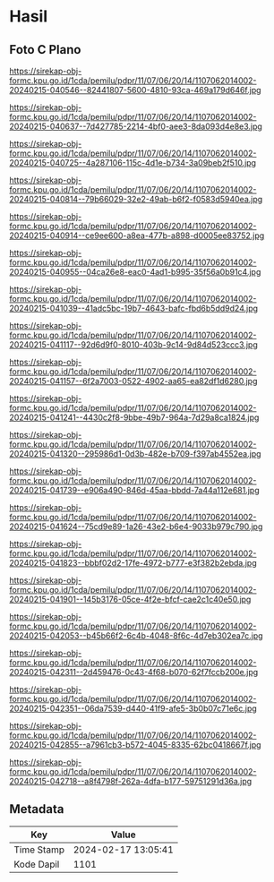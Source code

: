 # Hasil

## Foto C Plano

https://sirekap-obj-formc.kpu.go.id/1cda/pemilu/pdpr/11/07/06/20/14/1107062014002-20240215-040546--82441807-5600-4810-93ca-469a179d646f.jpg

https://sirekap-obj-formc.kpu.go.id/1cda/pemilu/pdpr/11/07/06/20/14/1107062014002-20240215-040637--7d427785-2214-4bf0-aee3-8da093d4e8e3.jpg

https://sirekap-obj-formc.kpu.go.id/1cda/pemilu/pdpr/11/07/06/20/14/1107062014002-20240215-040725--4a287106-115c-4d1e-b734-3a09beb2f510.jpg

https://sirekap-obj-formc.kpu.go.id/1cda/pemilu/pdpr/11/07/06/20/14/1107062014002-20240215-040814--79b66029-32e2-49ab-b6f2-f0583d5940ea.jpg

https://sirekap-obj-formc.kpu.go.id/1cda/pemilu/pdpr/11/07/06/20/14/1107062014002-20240215-040914--ce9ee600-a8ea-477b-a898-d0005ee83752.jpg

https://sirekap-obj-formc.kpu.go.id/1cda/pemilu/pdpr/11/07/06/20/14/1107062014002-20240215-040955--04ca26e8-eac0-4ad1-b995-35f56a0b91c4.jpg

https://sirekap-obj-formc.kpu.go.id/1cda/pemilu/pdpr/11/07/06/20/14/1107062014002-20240215-041039--41adc5bc-19b7-4643-bafc-fbd6b5dd9d24.jpg

https://sirekap-obj-formc.kpu.go.id/1cda/pemilu/pdpr/11/07/06/20/14/1107062014002-20240215-041117--92d6d9f0-8010-403b-9c14-9d84d523ccc3.jpg

https://sirekap-obj-formc.kpu.go.id/1cda/pemilu/pdpr/11/07/06/20/14/1107062014002-20240215-041157--6f2a7003-0522-4902-aa65-ea82df1d6280.jpg

https://sirekap-obj-formc.kpu.go.id/1cda/pemilu/pdpr/11/07/06/20/14/1107062014002-20240215-041241--4430c2f8-9bbe-49b7-964a-7d29a8ca1824.jpg

https://sirekap-obj-formc.kpu.go.id/1cda/pemilu/pdpr/11/07/06/20/14/1107062014002-20240215-041320--295986d1-0d3b-482e-b709-f397ab4552ea.jpg

https://sirekap-obj-formc.kpu.go.id/1cda/pemilu/pdpr/11/07/06/20/14/1107062014002-20240215-041739--e906a490-846d-45aa-bbdd-7a44a112e681.jpg

https://sirekap-obj-formc.kpu.go.id/1cda/pemilu/pdpr/11/07/06/20/14/1107062014002-20240215-041624--75cd9e89-1a26-43e2-b6e4-9033b979c790.jpg

https://sirekap-obj-formc.kpu.go.id/1cda/pemilu/pdpr/11/07/06/20/14/1107062014002-20240215-041823--bbbf02d2-17fe-4972-b777-e3f382b2ebda.jpg

https://sirekap-obj-formc.kpu.go.id/1cda/pemilu/pdpr/11/07/06/20/14/1107062014002-20240215-041901--145b3176-05ce-4f2e-bfcf-cae2c1c40e50.jpg

https://sirekap-obj-formc.kpu.go.id/1cda/pemilu/pdpr/11/07/06/20/14/1107062014002-20240215-042053--b45b66f2-6c4b-4048-8f6c-4d7eb302ea7c.jpg

https://sirekap-obj-formc.kpu.go.id/1cda/pemilu/pdpr/11/07/06/20/14/1107062014002-20240215-042311--2d459476-0c43-4f68-b070-62f7fccb200e.jpg

https://sirekap-obj-formc.kpu.go.id/1cda/pemilu/pdpr/11/07/06/20/14/1107062014002-20240215-042351--06da7539-d440-41f9-afe5-3b0b07c71e6c.jpg

https://sirekap-obj-formc.kpu.go.id/1cda/pemilu/pdpr/11/07/06/20/14/1107062014002-20240215-042855--a7961cb3-b572-4045-8335-62bc0418667f.jpg

https://sirekap-obj-formc.kpu.go.id/1cda/pemilu/pdpr/11/07/06/20/14/1107062014002-20240215-042718--a8f4798f-262a-4dfa-b177-59751291d36a.jpg


## Metadata

| Key        | Value               |
| ---------- | ------------------- |
| Time Stamp | 2024-02-17 13:05:41 |
| Kode Dapil | 1101                |



